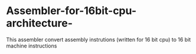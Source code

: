 # Assembler-for-16bit-cpu-architecture-
This assembler convert assembly instrutions (written for 16 bit cpu) to 16 bit machine instructions 
